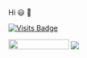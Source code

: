 Hi :smiley: :wave:

[![Visits Badge](https://badges.pufler.dev/visits/jojoee/jojoee)](https://github.com/jojoee/jojoee)

<img src="https://jojoee.jojoee.com/api/utcnow" width="120" height="20">
<img src="https://github-readme-stats.vercel.app/api/top-langs/?username=jojoee&layout=compact" />
